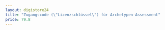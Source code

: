 ```yaml
---
layout: digistore24
title: "Zugangscode (\"Lizenzschlüssel\") für Archetypen-Assessment"
price: 79.8
---
```

